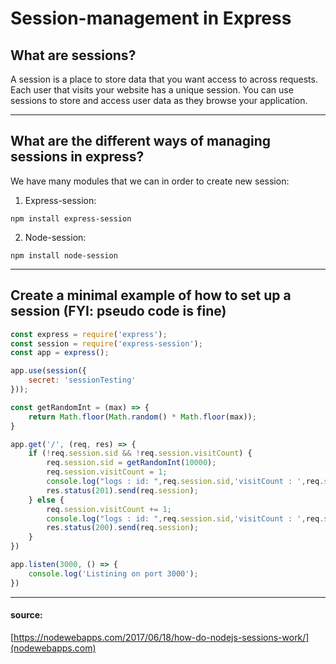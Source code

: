 # Session-management in Express

## What are sessions?

A session is a place to store data that you want access to across requests. Each user that visits your website has a unique session.  You can use sessions to store and access user data as they browse your application.

---

## What are the different ways of managing sessions in express?

We have many modules that we can in order to create new session:

1. Express-session:
~~~
npm install express-session
~~~

2. Node-session:
~~~
npm install node-session
~~~

---

## Create a minimal example of how to set up a session (FYI: pseudo code is fine)

```javascript
const express = require('express');
const session = require('express-session');
const app = express();

app.use(session({
    secret: 'sessionTesting'
}));

const getRandomInt = (max) => {
    return Math.floor(Math.random() * Math.floor(max));
}

app.get('/', (req, res) => {
    if (!req.session.sid && !req.session.visitCount) {
        req.session.sid = getRandomInt(10000);
        req.session.visitCount = 1;
        console.log("logs : id: ",req.session.sid,'visitCount : ',req.session.visitCount);
        res.status(201).send(req.session);
    } else {
        req.session.visitCount += 1;
        console.log("logs : id: ",req.session.sid,'visitCount : ',req.session.visitCount);
        res.status(200).send(req.session);
    }
})

app.listen(3000, () => {
    console.log('Listining on port 3000');
})
```
---


#### source:

[https://nodewebapps.com/2017/06/18/how-do-nodejs-sessions-work/](nodewebapps.com)

